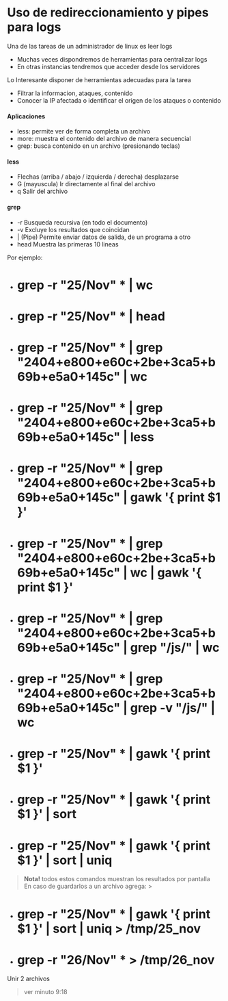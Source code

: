 # Uso de redireccionamiento y pipes para logs
Una de las tareas de un administrador de linux es leer logs
- Muchas veces dispondremos de herramientas para centralizar logs
- En otras instancias tendremos que acceder desde los servidores 

Lo Interesante disponer de herramientas adecuadas para la tarea
- Filtrar la informacion, ataques, contenido
- Conocer la  IP afectada o identificar el origen de los ataques o contenido

#### Aplicaciones
- less: permite ver de forma completa un archivo
- more: muestra el contenido del archivo de manera secuencial
- grep: busca contenido en un archivo
(presionando teclas)

#### less
- Flechas (arriba / abajo / izquierda / derecha) desplazarse
- G (mayuscula) Ir directamente al final del archivo
- q Salir del archivo

#### grep
- -r Busqueda recursiva (en todo el documento) 
- -v Excluye los resultados que coincidan 
- | (Pipe) Permite enviar datos de salida, de un programa a otro 
- head Muestra las primeras 10 lineas

Por ejemplo:
- # grep -r "25/Nov" * | wc 
- # grep -r "25/Nov" * | head 
- # grep -r "25/Nov" * | grep "2404+e800+e60c+2be+3ca5+b69b+e5a0+145c" | wc
- # grep -r "25/Nov" * | grep "2404+e800+e60c+2be+3ca5+b69b+e5a0+145c" | less
- # grep -r "25/Nov" * | grep "2404+e800+e60c+2be+3ca5+b69b+e5a0+145c" | gawk '{ print $1 }'
- # grep -r "25/Nov" * | grep "2404+e800+e60c+2be+3ca5+b69b+e5a0+145c" | wc | gawk '{ print $1 }'
- # grep -r "25/Nov" * | grep "2404+e800+e60c+2be+3ca5+b69b+e5a0+145c" | grep "/js/" | wc
- # grep -r "25/Nov" * | grep "2404+e800+e60c+2be+3ca5+b69b+e5a0+145c" | grep -v "/js/" | wc
- # grep -r "25/Nov" * | gawk '{ print $1 }'
- # grep -r "25/Nov" * | gawk '{ print $1 }' | sort
- # grep -r "25/Nov" * | gawk '{ print $1 }' | sort | uniq

> **Nota!** todos estos comandos muestran los resultados por pantalla  
En caso de guardarlos a un archivo agrega: >

- # grep -r "25/Nov" * | gawk '{ print $1 }' | sort | uniq > /tmp/25_nov
- # grep -r "26/Nov" * > /tmp/26_nov

Unir 2 archivos
> ver minuto 9:18

